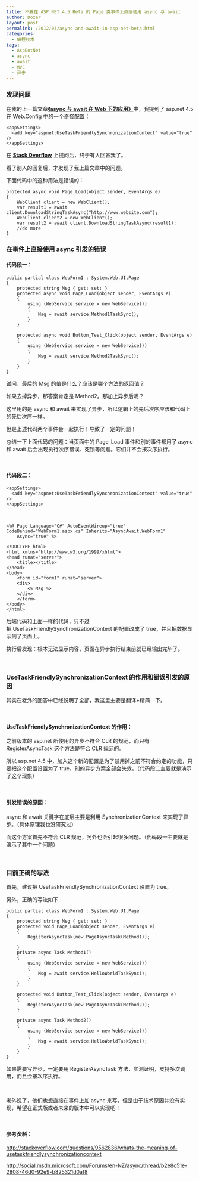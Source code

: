```yaml
---
title: 不要在 ASP.NET 4.5 Beta 的 Page 类事件上直接使用 async 与 await
author: Dozer
layout: post
permalink: /2012/03/async-and-await-in-asp-net-beta.html
categories:
  - 编程技术
tags:
  - AspDotNet
  - async
  - await
  - MVC
  - 异步
---
```


### 发现问题

在我的上一篇文章<a href="/2012/03/async-and-await-in-web-application/" target="_blank"><strong>《async 与 await 在 Web 下的应用》</strong></a>中，我提到了 asp.net 4.5 在 Web.Config 中的一个奇怪配置：

    <appSettings>
      <add key="aspnet:UseTaskFriendlySynchronizationContext" value="true" />
    </appSettings>

在 <a href="http://stackoverflow.com/questions/9562836/whats-the-meaning-of-usetaskfriendlysynchronizationcontext" target="_blank"><strong>Stack Overflow</strong></a> 上提问后，终于有人回答我了。

看了别人的回复后，才发现了我上篇文章中的问题。

下面代码中的这种用法是错误的：

    protected async void Page_Load(object sender, EventArgs e)
    {
        WebClient client = new WebClient();
        var result1 = await client.DownloadStringTaskAsync("http://www.website.com");
        WebClient client2 = new WebClient();
        var result2 = await client.DownloadStringTaskAsync(result1);
        //do more
    }

<!--more-->

### 在事件上直接使用 async 引发的错误

#### 代码段一：

    public partial class WebForm1 : System.Web.UI.Page
    {
        protected string Msg { get; set; }
        protected async void Page_Load(object sender, EventArgs e)
        {
            using (WebService service = new WebService())
            {
                Msg = await service.Method1TaskSync();
            }
        }

        protected async void Button_Test_Click(object sender, EventArgs e)
        {
            using (WebService service = new WebService())
            {
                Msg = await service.Method2TaskSync();
            }
        }
    }

试问，最后的 Msg 的值是什么？应该是哪个方法的返回值？

如果去掉异步，那答案肯定是 Method2。那加上异步后呢？

这里用的是 async 和 await 来实现了异步，所以逻辑上的先后次序应该和代码上的先后次序一样。

但是上述代码两个事件会一起执行！导致了一定的问题！

总结一下上面代码的问题：当页面中的 Page_Load 事件和别的事件都用了 async 和 await 后会出现执行次序错误、死锁等问题。它们并不会按次序执行。

&nbsp;

#### 代码段二：

    <appSettings>
      <add key="aspnet:UseTaskFriendlySynchronizationContext" value="true" />
    </appSettings>

&nbsp;

    <%@ Page Language="C#" AutoEventWireup="true" CodeBehind="WebForm1.aspx.cs" Inherits="AsyncAwait.WebForm1"
        Async="true" %>

    <!DOCTYPE html>
    <html xmlns="http://www.w3.org/1999/xhtml">
    <head runat="server">
        <title></title>
    </head>
    <body>
        <form id="form1" runat="server">
        <div>
            <%:Msg %>
        </div>
        </form>
    </body>
    </html>

后端代码和上面一样的代码，只不过把 UseTaskFriendlySynchronizationContext 的配置改成了 true，并且把数据显示到了页面上。

执行后发现：根本无法显示内容，页面在异步执行结束前就已经输出完毕了。

&nbsp;

### UseTaskFriendlySynchronizationContext 的作用和错误引发的原因

其实在老外的回答中已经说明了全部，我这里主要是翻译+精简一下。

&nbsp;

#### UseTaskFriendlySynchronizationContext 的作用：

之前版本的 asp.net 所使用的异步不符合 CLR 的规范，而只有 RegisterAsyncTask 这个方法是符合 CLR 规范的。

所以 asp.net 4.5 中，加入这个新的配置是为了禁用掉之前不符合约定的功能，只要把这个配置设置为了 true，别的异步方案全部会失效。（代码段二主要就是演示了这个现象）

&nbsp;

#### 引发错误的原因：

async 和 await 关键字在底层主要是利用 SynchronizationContext 来实现了异步。（具体原理我也没研究过）

而这个方案首先不符合 CLR 规范，另外也会引起很多问题。（代码段一主要就是演示了其中一个问题）

&nbsp;

### 目前正确的写法

首先，建议把 UseTaskFriendlySynchronizationContext 设置为 true。

另外，正确的写法如下：

    public partial class WebForm1 : System.Web.UI.Page
    {
        protected string Msg { get; set; }
        protected void Page_Load(object sender, EventArgs e)
        {
            RegisterAsyncTask(new PageAsyncTask(Method1));

        }
        private async Task Method1()
        {
            using (WebService service = new WebService())
            {
                Msg = await service.HelloWorldTaskSync();
            }
        }

        protected void Button_Test_Click(object sender, EventArgs e)
        {
            RegisterAsyncTask(new PageAsyncTask(Method2));
        }

        private async Task Method2()
        {
            using (WebService service = new WebService())
            {
                Msg = await service.HelloWorldTaskSync();
            }
        }
    }

如果需要写异步，一定要用 RegisterAsyncTask 方法，实测证明，支持多次调用，而且会按次序执行。

&nbsp;

老外说了，他们也想直接在事件上加 async 来写，但是由于技术原因并没有实现，希望在正式版或者未来的版本中可以实现吧！

&nbsp;

#### 参考资料：

<a href="http://stackoverflow.com/questions/9562836/whats-the-meaning-of-usetaskfriendlysynchronizationcontext" target="_blank">http://stackoverflow.com/questions/9562836/whats-the-meaning-of-usetaskfriendlysynchronizationcontext</a>

<a href="http://social.msdn.microsoft.com/Forums/en-NZ/async/thread/b2e8c51e-2808-46d0-92e9-b825321d0af8" target="_blank">http://social.msdn.microsoft.com/Forums/en-NZ/async/thread/b2e8c51e-2808-46d0-92e9-b825321d0af8</a>
